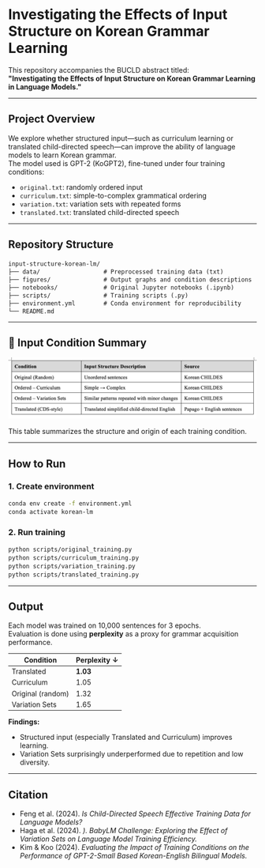 # Investigating the Effects of Input Structure on Korean Grammar Learning

This repository accompanies the BUCLD abstract titled:  
**"Investigating the Effects of Input Structure on Korean Grammar Learning in Language Models."**

---

## Project Overview

We explore whether structured input—such as curriculum learning or translated child-directed speech—can improve the ability of language models to learn Korean grammar.  
The model used is GPT-2 (KoGPT2), fine-tuned under four training conditions:

- `original.txt`: randomly ordered input
- `curriculum.txt`: simple-to-complex grammatical ordering
- `variation.txt`: variation sets with repeated forms
- `translated.txt`: translated child-directed speech

---

## Repository Structure

```
input-structure-korean-lm/
├── data/                  # Preprocessed training data (txt)
├── figures/               # Output graphs and condition descriptions
├── notebooks/             # Original Jupyter notebooks (.ipynb)
├── scripts/               # Training scripts (.py)
├── environment.yml        # Conda environment for reproducibility
└── README.md
```

---

## 🧾 Input Condition Summary

![Input Condition Table](figures/input_conditions_table.png)

This table summarizes the structure and origin of each training condition.

---

## How to Run

### 1. Create environment
```bash
conda env create -f environment.yml
conda activate korean-lm
```

### 2. Run training
```bash
python scripts/original_training.py
python scripts/curriculum_training.py
python scripts/variation_training.py
python scripts/translated_training.py
```

---

## Output
Each model was trained on 10,000 sentences for 3 epochs.  
Evaluation is done using **perplexity** as a proxy for grammar acquisition performance.

| Condition        | Perplexity ↓ |
|------------------|--------------|
| Translated       | **1.03**     |
| Curriculum       | 1.05         |
| Original (random)| 1.32         |
| Variation Sets   | 1.65         |

**Findings:**  
- Structured input (especially Translated and Curriculum) improves learning.
- Variation Sets surprisingly underperformed due to repetition and low diversity.

---

## Citation

- Feng et al. (2024). *Is Child-Directed Speech Effective Training Data for Language Models?*
- Haga et al. (2024). *). BabyLM Challenge: Exploring the Effect of Variation Sets on Language Model Training Efficiency.*
- Kim & Koo (2024). *Evaluating the Impact of Training Conditions on the Performance of GPT-2-Small Based Korean-English Bilingual Models.*
